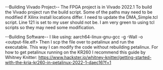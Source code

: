 --Building Vivado Project--
The FPGA project is in Vivado 2022.1
To build the Vivado project run the build script.
Some of the paths may need to be modified if Xilinx install locations differ.
I need to update the DMA_Simple.tcl script. Line 121 is set to my user should not be.
I am very green to using tcl scripts so they may need some modification. 

--Building Software--
I like using: 
aarch64-linux-gnu-gcc -g -Wall <file-name> -o <output-file.elf>
Then I scp the file over to petalinux and run the executable. This way I can modify the code without rebuilding petalinux.
For how to get petalinux running on the KR260 I recommend this guide by Whitney Knitter:
https://www.hackster.io/whitney-knitter/getting-started-with-the-kria-kr260-in-petalinux-2022-1-daec16?f=1

